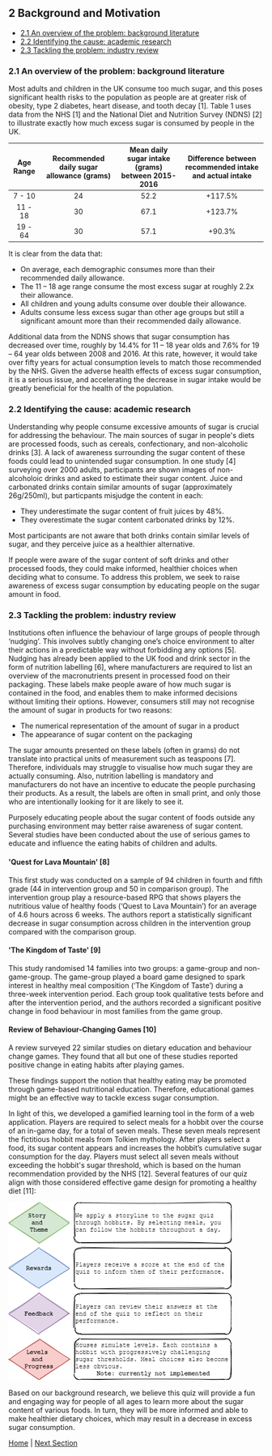 ## 2 Background and Motivation
  * [2.1 An overview of the problem: background literature](README.md#21-an-overview-of-the-problem-background-literature)
  * [2.2 Identifying the cause: academic research](README.md#22-identifying-the-cause-academic-research)
  * [2.3 Tackling the problem: industry review](README.md#23-tackling-the-problem-industry-review)

### 2.1 An overview of the problem: background literature

Most adults and children in the UK consume too much sugar, and this poses significant health risks to the population as people are at greater risk of obesity, type 2 diabetes, heart disease, and tooth decay [1]. Table 1 uses data from the NHS [1] and the National Diet and Nutrition Survey (NDNS) [2] to illustrate exactly how much excess sugar is consumed by people in the UK.

| Age Range | Recommended daily sugar allowance (grams) | Mean daily sugar intake (grams) between 2015-2016 | Difference between recommended intake and actual intake |
| :---: | :---: | :---: | :---: |
| 7 - 10 | 24 | 52.2 | +117.5% |
| 11 - 18 | 30 | 67.1 | +123.7% |
| 19 - 64 | 30 | 57.1 | +90.3% |

It is clear from the data that:
-	On average, each demographic consumes more than their recommended daily allowance.
-	The 11 – 18 age range consume the most excess sugar at roughly 2.2x their allowance.
-	All children and young adults consume over double their allowance.
-	Adults consume less excess sugar than other age groups but still a significant amount more than their recommended daily allowance.

Additional data from the NDNS shows that sugar consumption has decreased over time, roughly by 14.4% for 11 – 18 year olds and 7.6% for 19 – 64 year olds between 2008 and 2016. At this rate, however, it would take over fifty years for actual consumption levels to match those recommended by the NHS. Given the adverse health effects of excess sugar consumption, it is a serious issue, and accelerating the decrease in sugar intake would be greatly beneficial for the health of the population.

### 2.2 Identifying the cause: academic research

Understanding why people consume excessive amounts of sugar is crucial for addressing the behaviour. The main sources of sugar in people's diets are processed foods, such as cereals, confectionary, and non-alcoholic drinks [3]. A lack of awareness surrounding the sugar content of these foods could lead to unintended sugar consumption. In one study [4] surveying over 2000 adults, participants are shown images of non-alcoholoic drinks and asked to estimate their sugar content. Juice and carbonated drinks contain similar amounts of sugar (approximately 26g/250ml), but particpants misjudge the content in each:

-	They underestimate the sugar content of fruit juices by 48%.
-	They overestimate the sugar content carbonated drinks by 12%.

Most participants are not aware that both drinks contain similar levels of sugar, and they perceive juice as a healthier alternative. 

If people were aware of the sugar content of soft drinks and other processed foods, they could make informed, healthier choices when deciding what to consume. To address this problem, we seek to raise awareness of excess sugar consumption by educating people on the sugar amount in food.

### 2.3 Tackling the problem: industry review

Institutions often influence the behaviour of large groups of people through ‘nudging’. This involves subtly changing one’s choice environment to alter their actions in a predictable way without forbidding any options [5]. Nudging has already been applied to the UK food and drink sector in the form of nutrition labelling [6], where manufacturers are required to list an overview of the macronutrients present in processed food on their packaging. These labels make people aware of how much sugar is contained in the food, and enables them to make informed decisions without limiting their options. However, consumers still may not recognise the amount of sugar in products for two reasons:
  - The numerical representation of the amount of sugar in a product
  - The appearance of sugar content on the packaging
  
The sugar amounts presented on these labels (often in grams) do not translate into practical units of measurement such as teaspoons [7]. Therefore, individuals may struggle to visualise how much sugar they are actually consuming. Also, nutrition labelling is mandatory and manufacturers do not have an incentive to educate the people purchasing their products. As a result, the labels are often in small print, and only those who are intentionally looking for it are likely to see it.

Purposely educating people about the sugar content of foods outside any purchasing environment may better raise awareness of sugar content. Several studies have been conducted about the use of serious games to educate and influence the eating habits of children and adults.

#### 'Quest for Lava Mountain' [8]

This first study was conducted on a sample of 94 children in fourth and fifth grade (44 in intervention group and 50 in comparison group). The intervention group play a resource-based RPG that shows players the nutritious value of healthy foods (‘Quest to Lava Mountain’) for an average of 4.6 hours across 6 weeks. The authors report a statistically significant decrease in sugar consumption across children in the intervention group compared with the comparison group. 

#### 'The Kingdom of Taste' [9]

This study randomised 14 families into two groups: a game-group and non-game-group. The game-group played a board game designed to spark interest in healthy meal composition (‘The Kingdom of Taste’) during a three-week intervention period. Each group took qualitative tests before and after the intervention period, and the authors recorded a significant positive change in food behaviour in most families from the game group. 

#### Review of Behaviour-Changing Games [10]
A review surveyed 22 similar studies on dietary education and behaviour change games. They found that all but one of these studies reported positive change in eating habits after playing games. 

These findings support the notion that healthy eating may be promoted through game-based nutritional education. Therefore, educational games might be an effective way to tackle excess sugar consumption.

In light of this, we developed a gamified learning tool in the form of a web application. Players are required to select meals for a hobbit over the course of an in-game day, for a total of seven meals. These seven meals represent the fictitious hobbit meals from Tolkien mythology. After players select a food, its sugar content appears and increases the hobbit’s cumulative sugar consumption for the day. Players must select all seven meals without exceeding the hobbit's sugar threshold, which is based on the human recommendation provided by the NHS [12]. Several features of our quiz align with those considered effective game design for promoting a healthy diet [11]:

![Image](gameDesign.png)

Based on our background research, we believe this quiz will provide a fun and engaging way for people of all ages to learn more about the sugar content of various foods. In turn, they will be more informed and able to make healthier dietary choices, which may result in a decrease in excess sugar consumption.

[Home](../README.md) | [Next Section](/SystemImplementation/README.md)
